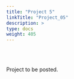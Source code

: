 ```yaml
---
title: "Project 5"
linkTitle: "Project_05"
description: >
type: docs
weight: 405
---
```


<br></br>

Project to be posted.





